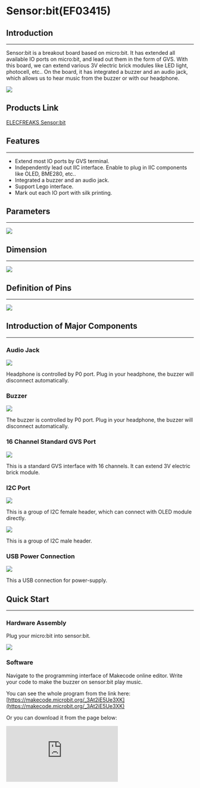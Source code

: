 ﻿# Sensor:bit(EF03415)

## Introduction
---

Sensor:bit is a breakout board based on micro:bit. It has extended all available IO ports on micro:bit, and lead out them in the form of GVS. With this board, we can extend various 3V electric brick modules like LED light, photocell, etc.. On the board, it has integrated a buzzer and an audio jack, which allows us to hear music from the buzzer or with our headphone.

![](https://wiki-media-ef.oss-cn-hongkong.aliyuncs.com/i18n/en/docusaurus-plugin-content-docs/current/microbit/expansion-board/images/urCCzAZ.jpg)


## Products Link

[ELECFREAKS Sensor:bit](https://shop.elecfreaks.com/products/elecfreaks-sensor-bit-io-extension-board-for-micro-bit?_pos=1&_sid=806c77e2f&_ss=r)


## Features
---

- Extend most IO ports by GVS terminal.
- Independently lead out IIC interface. Enable to plug in IIC components like OLED, BME280, etc..
- Integrated a buzzer and an audio jack.
- Support Lego interface.
- Mark out each IO port with silk printing.


## Parameters
---

![](https://wiki-media-ef.oss-cn-hongkong.aliyuncs.com/i18n/en/docusaurus-plugin-content-docs/current/microbit/expansion-board/images/vfejZke.png)

## Dimension
---
![](https://wiki-media-ef.oss-cn-hongkong.aliyuncs.com/i18n/en/docusaurus-plugin-content-docs/current/microbit/expansion-board/images/4SpGBG6.png)


## Definition of Pins
---

![](https://wiki-media-ef.oss-cn-hongkong.aliyuncs.com/i18n/en/docusaurus-plugin-content-docs/current/microbit/expansion-board/images/GyigPRt.png)

## Introduction of Major Components
---

### Audio Jack

![](https://wiki-media-ef.oss-cn-hongkong.aliyuncs.com/i18n/en/docusaurus-plugin-content-docs/current/microbit/expansion-board/images/0iA1JlU.png)

Headphone is controlled by P0 port. Plug in your headphone, the buzzer will disconnect automatically.

### Buzzer

![](https://wiki-media-ef.oss-cn-hongkong.aliyuncs.com/i18n/en/docusaurus-plugin-content-docs/current/microbit/expansion-board/images/TyBn9U6.png)

The buzzer is controlled by P0 port. Plug in your headphone, the buzzer will disconnect automatically.

### 16 Channel Standard GVS Port

![](https://wiki-media-ef.oss-cn-hongkong.aliyuncs.com/i18n/en/docusaurus-plugin-content-docs/current/microbit/expansion-board/images/lu64mbc.png)

This is a standard GVS interface with 16 channels. It can extend 3V electric brick module.

### I2C Port

![](https://wiki-media-ef.oss-cn-hongkong.aliyuncs.com/i18n/en/docusaurus-plugin-content-docs/current/microbit/expansion-board/images/AzBhRRS.png)

This is a group of I2C female header, which can connect with OLED module directly.

![](https://wiki-media-ef.oss-cn-hongkong.aliyuncs.com/i18n/en/docusaurus-plugin-content-docs/current/microbit/expansion-board/images/VEl3AeH.png)

This is a group of I2C male header.

### USB Power Connection

![](https://wiki-media-ef.oss-cn-hongkong.aliyuncs.com/i18n/en/docusaurus-plugin-content-docs/current/microbit/expansion-board/images/sensor_bit_01.png)

This a USB connection for power-supply.

## Quick Start
---

### Hardware Assembly

Plug your micro:bit into sensor:bit.

![](https://wiki-media-ef.oss-cn-hongkong.aliyuncs.com/i18n/en/docusaurus-plugin-content-docs/current/microbit/expansion-board/images/WLLJgP2.jpg)

### Software

Navigate to the programming interface of Makecode online editor. Write your code to make the buzzer on sensor:bit play music.

You can see the whole program from the link here: [https://makecode.microbit.org/_3At2iE5Ue3XK](https://makecode.microbit.org/_3At2iE5Ue3XK)

Or you can download it from the page below:

<div
    style={{
        position: 'relative',
        paddingBottom: '60%',
        overflow: 'hidden',
    }}
>
    <iframe
        src="https://makecode.microbit.org/_3At2iE5Ue3XK"
        frameborder="0"
        sandbox="allow-popups allow-forms allow-scripts allow-same-origin"
        style={{
            position: 'absolute',
            width: '100%',
            height: '100%',
        }}
    />
</div>


### Result

Press button A on micro:bit, the buzzer starts to play music. Plug in your headphone to sensor:bit, the buzzer stops playing music, and you can hear the music with your headphone.


## FAQ
---
